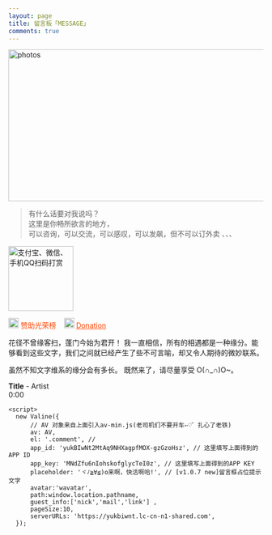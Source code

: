 ```yaml
---
layout: page
title: 留言板「MESSAGE」
comments: true
---
```


<img src="https://cdn.jsdelivr.net/gh/770818354/-@master/image/章若楠6.4hnxfekh1cm0.webp" width="788px" height="300px" alt="photos"/>

> 有什么话要对我说吗？  
> 这里是你畅所欲言的地方，  
> 可以咨询，可以交流，可以感叹，可以发飙，但不可以订外卖 、、、

<div class="text-center" style="margin-top: 15px;">
    <img src="https://cdn.jsdelivr.net/gh/770818354/-@master/image/IMG_2521.20do3suod0f4.webp" width="128" height="128" title="支付宝、微信、手机QQ扫码打赏">
</div>

<p>
<img src="https://cdn.jsdelivr.net/gh/770818354/-@master/image/prevsaaiew.4g0jyy9pg2k0.webp" width="20" height="20" alt="photos" style="display:inline;margin-bottom: -5px;"/>
<a href="/donation/" target="_blank" style="text-decoration:none;color:#FF4500">赞助光荣榜</a> &nbsp;&nbsp;
<img src="https://cdn.jsdelivr.net/gh/770818354/-@master/image/prevsaaiew.4g0jyy9pg2k0.webp" width="20" height="20" alt="photos" style="display:inline;margin-bottom: -5px;"/>
<a href="/dsimg/" style="color:#FF4500" target="_blank" style="text-decoration:none">Donation</a> &nbsp;&nbsp;
<p>花径不曾缘客扫，蓬门今始为君开！
我一直相信，所有的相遇都是一种缘分。能够看到这些文字，我们之间就已经产生了些不可言喻，却又令人期待的微妙联系。

虽然不知文字维系的缘分会有多长。
既然来了，请尽量享受 O(∩_∩)O~。

<!--<audio autoplay="autopaly" controls="controls" loop="loop"  preload="auto" id="audio1">
	<source src="http://omjh2j5h3.bkt.clouddn.com/%E6%9D%8E%E7%8E%89%E5%88%9A%20-%20%E5%88%9A%E5%A5%BD%E9%81%87%E8%A7%81%E4%BD%A0.mp3" type="audio/mp3">你的浏览器不支持audio标签</a>
	</audio>

<div>


<object width="330" height="180" data="http://music.163.com/style/swf/widget.swf?sid=441877316&type=0&auto=1&width=310&height=430" type="application/x-shockwave-flash"></object>

  </div>
-->

<div id="QPlayer" class="QPlayer">
<div id="pContent">
	<div id="player">
<span class="cover"></span>
<div class="ctrl">
<div class="musicTag marquee">
<strong>Title</strong>
<span> - </span>
<span class="artist">Artist</span>
</div>
<div class="progress">
<div class="timer left">0:00</div>
<div class="contr">
<div class="rewind icon"></div>
<div class="playback icon"></div>
<div class="fastforward icon"></div>
</div>
<div class="right">
<div class="liebiao icon"></div>
</div>
</div>
</div>
</div>
	<div class="ssBtn">
	        <div class="adf"></div>
    </div>
</div>
<ol id="playlist"></ol>
</div>

<script src="/js/jquery.min.js"></script>
<script src="/js/jquery.marquee.min.js"></script>

<script>
	var	playlist = [
{title:"这是我一生中最勇敢的瞬间",artist:"棱镜乐队",mp3:"http://music.163.com/song/media/outer/url?id=1366216050.mp3",cover:"http://p4.music.126.net/ysc2LpByNXmzAfz9rRVwYg==/109951165267741474.jpg?param=106x106",},
{title:"My All",artist:"浜崎あゆみ",mp3:"http://music.163.com/song/media/outer/url?id=22737627.mp3",cover:"http://p4.music.126.net/7VJn16zrictuj5kdfW1qHA==/3264450024433083.jpg?param=106x106",},
{title:"Try Everything",artist:"Shakira",mp3:"http://music.163.com/song/media/outer/url?id=405485737.mp3",cover:"http://p4.music.126.net/KLw_TLTRUe9pClPv4vlEtQ==/936783906865219.jpg?param=106x106",},
{title:"Victory",artist:"Two Steps From Hell",mp3:"http://music.163.com/song/media/outer/url?id=31654455.mp3",cover:"http://p4.music.126.net/YXY1vPG5rtdV7w_cWDnNWw==/884007348732141.jpg?param=106x106",},
{title:"Monody",artist:"TheFatRat,Laura Brehm",mp3:"http://music.163.com/song/media/outer/url?id=36308916.mp3",cover:"http://p3.music.126.net/1odRfg3HXWmYw02EMXKRKQ==/116548232557498.jpg?param=106x106",},
{title:"Luv Letter",artist:"dj okawari ",mp3:"http://music.163.com/song/media/outer/url?id=406232.mp3",cover:"http://p4.music.126.net/F2fqWwTTT2DAOKPQKQ-G0A==/5892282813545901.jpg?param=106x106",},
{title:"Born this way",artist:"lady gaga ",mp3:"http://music.163.com/song/media/outer/url?id=21038513.mp3",cover:"http://p4.music.126.net/G2nCsXpMc81lcUY-pOHr9Q==/2528876745541310.jpg?param=106x106",},
{title:"The Edge of Glory",artist:"Lady Gaga",mp3:"http://music.163.com/song/media/outer/url?id=21038622.mp3",cover:"http://p3.music.126.net/iYG3tZ2xSKrzf65BaDtEJQ==/7929677860524772.jpg?param=106x106",},
{title:"Beautiful",artist:"Eminem ",mp3:"http://music.163.com/song/media/outer/url?id=1405384220.mp3",cover:"http://p4.music.126.net/F2fqWwTTT2DAOKPQKQ-G0A==/5892282813545901.jpg?param=106x106",},
{title:"Hall of Fame",artist:"the script/will.i.am",mp3:"http://music.163.com/song/media/outer/url?id=27508559.mp3",cover:"http://p4.music.126.net/d5ryd0uwq29KWk3bRZ1wsA==/45079976751142.jpg?param=106x106",},
{title:"刚好遇见你",artist:"李玉刚",mp3:"http://music.163.com/song/media/outer/url?id=486188225.mp3",cover:"http://p4.music.126.net/Nn8kTtc14uWJw_UWbEc5mg==/7909886650478099.jpg?param=106x106",},
];
  var isRotate = true;
  var autoplay = true;
</script>
<script src="/js/player.js"></script>
<script>

function bgChange(){
	var lis= $('.lib');
	for(var i=0; i<lis.length; i+=2)
	lis[i].style.background = 'rgba(246, 246, 246, 0.5)';
}
window.onload = bgChange;
</script>

<meta charset="utf-8">
  <meta name="viewport" content="width=device-width, initial-scale=1" />
	<title></title>
	<link rel="stylesheet" href="/css/player.css">

<script>
myVid=document.getElementById("audio1");

function setHalfVolume()
  { 
  myVid.volume=0.2;
  } 

</script>

<!-- my -->

    <script>
      new Valine({
          // AV 对象来自上面引入av-min.js(老司机们不要开车➳♡゛扎心了老铁)
          av: AV,
          el: '.comment', //
          app_id: 'yukBIwNt2MtAq9NHXagpfMOX-gzGzoHsz', // 这里填写上面得到的APP ID
          app_key: 'MNdZfu6nIohskofglycTeI0z', // 这里填写上面得到的APP KEY
          placeholder: 'ヾﾉ≧∀≦)o来啊，快活啊哈!', // [v1.0.7 new]留言框占位提示文字
          avatar:'wavatar',
          path:window.location.pathname,
          guest_info:['nick','mail','link'] ,
          pageSize:10,
          serverURLs: 'https://yukbiwnt.lc-cn-n1-shared.com',
      });

  </script>
  
<!--
<a href="/fangke/" style="color:#708090"> <h5>Recent Visitors</h5></a>
-->
